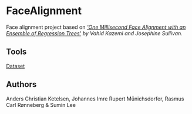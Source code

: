 # FaceAlignment
Face alignment project based on _['One Millisecond Face Alignment with an Ensemble of Regression Trees'](https://www.cv-foundation.org/openaccess/content_cvpr_2014/papers/Kazemi_One_Millisecond_Face_2014_CVPR_paper.pdf) by Vahid Kazemi and Josephine Sullivan_.


## Tools
[Dataset](http://www.ifp.illinois.edu/~vuongle2/helen)


## Authors
Anders Christian Ketelsen, Johannes Imre Rupert Münichsdorfer, Rasmus Carl Rønneberg & Sumin Lee 
